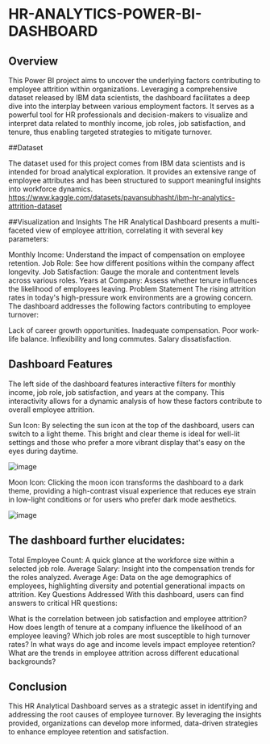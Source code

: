 # HR-ANALYTICS-POWER-BI-DASHBOARD

## Overview

This Power BI project aims to uncover the underlying factors contributing to employee attrition within organizations. Leveraging a comprehensive dataset released by IBM data scientists, the dashboard facilitates a deep dive into the interplay between various employment factors. It serves as a powerful tool for HR professionals and decision-makers to visualize and interpret data related to monthly income, job roles, job satisfaction, and tenure, thus enabling targeted strategies to mitigate turnover.

##Dataset

The dataset used for this project comes from IBM data scientists and is intended for broad analytical exploration. It provides an extensive range of employee attributes and has been structured to support meaningful insights into workforce dynamics.
https://www.kaggle.com/datasets/pavansubhasht/ibm-hr-analytics-attrition-dataset

##Visualization and Insights
The HR Analytical Dashboard presents a multi-faceted view of employee attrition, correlating it with several key parameters:

Monthly Income: Understand the impact of compensation on employee retention.
Job Role: See how different positions within the company affect longevity.
Job Satisfaction: Gauge the morale and contentment levels across various roles.
Years at Company: Assess whether tenure influences the likelihood of employees leaving.
Problem Statement
The rising attrition rates in today's high-pressure work environments are a growing concern. The dashboard addresses the following factors contributing to employee turnover:

Lack of career growth opportunities.
Inadequate compensation.
Poor work-life balance.
Inflexibility and long commutes.
Salary dissatisfaction.

## Dashboard Features

The left side of the dashboard features interactive filters for monthly income, job role, job satisfaction, and years at the company. This interactivity allows for a dynamic analysis of how these factors contribute to overall employee attrition.

Sun Icon: By selecting the sun icon at the top of the dashboard, users can switch to a light theme. This bright and clear theme is ideal for well-lit settings and those who prefer a more vibrant display that's easy on the eyes during daytime.

![image](https://github.com/dhruvil188/HR-ANALYTICS-POWER-BI-DASHBOARD/assets/56564974/1e30196a-0962-4d39-8905-92726262cb5b)

Moon Icon: Clicking the moon icon transforms the dashboard to a dark theme, providing a high-contrast visual experience that reduces eye strain in low-light conditions or for users who prefer dark mode aesthetics.

![image](https://github.com/dhruvil188/HR-ANALYTICS-POWER-BI-DASHBOARD/assets/56564974/c1251923-5485-4f51-879d-d1cfee9a2460)


## The dashboard further elucidates:

Total Employee Count: A quick glance at the workforce size within a selected job role.
Average Salary: Insight into the compensation trends for the roles analyzed.
Average Age: Data on the age demographics of employees, highlighting diversity and potential generational impacts on attrition.
Key Questions Addressed
With this dashboard, users can find answers to critical HR questions:

What is the correlation between job satisfaction and employee attrition?
How does length of tenure at a company influence the likelihood of an employee leaving?
Which job roles are most susceptible to high turnover rates?
In what ways do age and income levels impact employee retention?
What are the trends in employee attrition across different educational backgrounds?

## Conclusion
This HR Analytical Dashboard serves as a strategic asset in identifying and addressing the root causes of employee turnover. By leveraging the insights provided, organizations can develop more informed, data-driven strategies to enhance employee retention and satisfaction.

